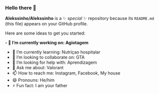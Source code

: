 ### Hello there 👋


**Alekssinho/Alekssinho** is a ✨ _special_ ✨ repository because its `README.md` (this file) appears on your GitHub profile.

Here are some ideas to get you started:

**- 🔭 I’m currently working on: Agiotagem**
- 🌱 I’m currently learning: Nutriçao hospitalar 
- 👯 I’m looking to collaborate on: GTA
- 🤔 I’m looking for help with: Aprendizagem 
- 💬 Ask me about: Valorant
- 📫 How to reach me: Instagram, Facebook, My house 
- 😄 Pronouns: He/him
- ⚡ Fun fact: I am your father 
